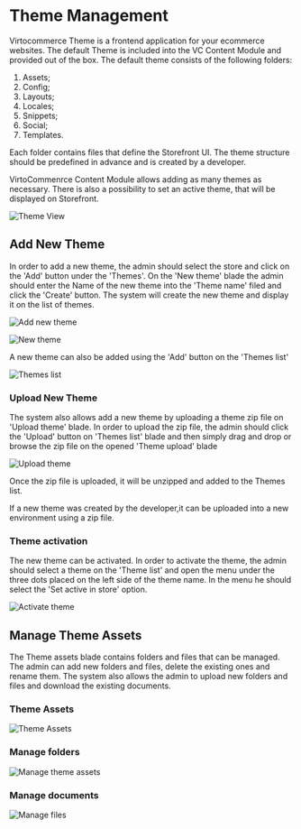 # Theme Management

Virtocommerce Theme is a frontend application for your ecommerce websites.
The default Theme is included into the VC Content Module and provided out of the box. The default theme consists of the following folders:

1. Assets;
1. Config;
1. Layouts;
1. Locales;
1. Snippets;
1. Social;
1. Templates.

Each folder contains files that define the Storefront UI.
The theme structure should be predefined in advance and is created by a developer.

VirtoCommenrce Content Module allows adding as many themes as necessary. There is also a possibility to set an active theme, that will be displayed on Storefront.

![Theme View](media/screen-theme-view.png)

## Add New Theme

In order to add a new theme, the admin should select the store and click on the 'Add' button under the 'Themes'. On the 'New theme' blade the admin should enter the Name of the new theme into the 'Theme name' filed and click the 'Create' button. The system will create the new theme and display it on the list of themes.

![Add new theme](media/screen-add-new-theme.png)

![New theme](media/screen-new-theme-created.png)

A new theme can also be added using the 'Add' button on the 'Themes list'

![Themes list](media/screen-themes-list.png)

### Upload New Theme

The system also allows add a new theme by uploading a theme zip file on 'Upload theme' blade. In order to upload the zip file, the admin should click the 'Upload' button on 'Themes list' blade and then simply drag and drop or browse the zip file on the opened 'Theme upload' blade

![Upload theme](media/screen-upload-theme.png)

Once the zip file is uploaded, it will be unzipped and added to the Themes list.

If a new theme was created by the developer,it can be uploaded into a new environment using a zip file.

### Theme activation

The new theme can be activated. In order to activate the theme, the admin should select a theme on the 'Theme list' and open the menu under the three dots placed on the left side of the theme name. In the menu he should select the 'Set active in store' option.

![Activate theme](media/screen-set-active-theme.png)

## Manage Theme Assets

The Theme assets blade contains folders and files that can be managed. The admin can add new folders and files, delete the existing ones and rename them. The system also allows the admin to upload new folders and files and download the existing documents.

### Theme Assets

![Theme Assets](media/screen-theme-assets.png)

### Manage folders

![Manage theme assets](media/screen-manage-theme-assets.png)

### Manage documents

![Manage files](media/screen-manage-files.png)

